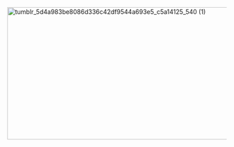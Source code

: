 <img width="540" height="304" alt="tumblr_5d4a983be8086d336c42df9544a693e5_c5a14125_540 (1)" src="https://github.com/user-attachments/assets/a2c272b0-6767-4b21-a02b-988d1bca3fae" />
